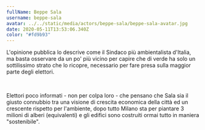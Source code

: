 ```yaml
---
fullName: Beppe Sala
username: beppe-sala
avatar: ../../static/media/actors/beppe-sala/beppe-sala-avatar.jpg
date: 2020-05-11T13:53:06.340Z
color: "#fd9b93"
---
```


L'opinione pubblica lo descrive come il Sindaco più ambientalista d'Italia, ma basta osservare da un po' più vicino per capire che di verde ha solo un sottilissimo strato che lo ricopre, necessario per fare presa sulla maggior parte degli elettori.

<br />

Elettori poco informati - non per colpa loro - che pensano che Sala sia il giusto connubbio tra una visione di crescita economica della città ed un crescente rispetto per l'ambiente, dopo tutto Milano sta per piantare 3 milioni di alberi (equivalenti) e gli edifici sono costruiti ormai tutto in maniera "sostenibile".
